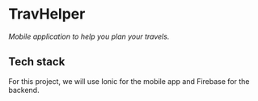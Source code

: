 # TravHelper

_Mobile application to help you plan your travels._

## Tech stack

For this project, we will use Ionic for the mobile app and Firebase for the backend.
<!--stackedit_data:
eyJoaXN0b3J5IjpbMTEwNDI2NTM4NCwtMTEzMDk3ODg3NCwtND
U0ODIwMzEwXX0=
-->